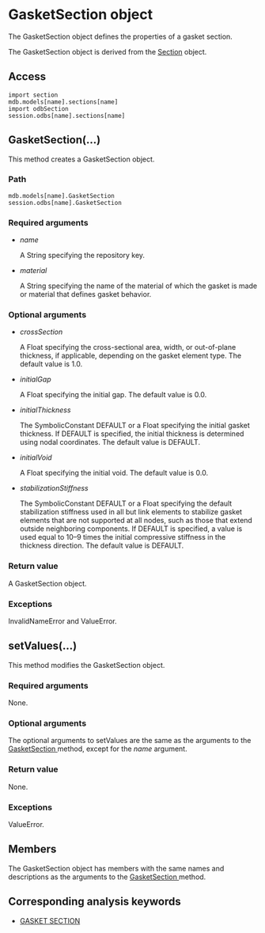 # GasketSection object

The GasketSection object defines the properties of a gasket section.

The GasketSection object is derived from the [Section](https://help.3ds.com/2022/english/DSSIMULIA_Established/SIMACAEKERRefMap/simaker-c-sectionpyc.htm?ContextScope=all) object.

## Access

```
import section
mdb.models[name].sections[name]
import odbSection
session.odbs[name].sections[name]
```

## GasketSection(...)



This method creates a GasketSection object.



### Path

```
mdb.models[name].GasketSection
session.odbs[name].GasketSection
```

### Required arguments

- *name*

  A String specifying the repository key.

- *material*

  A String specifying the name of the material of which the gasket is made or material that defines gasket behavior.

### Optional arguments

- *crossSection*

  A Float specifying the cross-sectional area, width, or out-of-plane thickness, if applicable, depending on the gasket element type. The default value is 1.0.

- *initialGap*

  A Float specifying the initial gap. The default value is 0.0.

- *initialThickness*

  The SymbolicConstant DEFAULT or a Float specifying the initial gasket thickness. If DEFAULT is specified, the initial thickness is determined using nodal coordinates. The default value is DEFAULT.

- *initialVoid*

  A Float specifying the initial void. The default value is 0.0.

- *stabilizationStiffness*

  The SymbolicConstant DEFAULT or a Float specifying the default stabilization stiffness used in all but link elements to stabilize gasket elements that are not supported at all nodes, such as those that extend outside neighboring components. If DEFAULT is specified, a value is used equal to 10–9 times the initial compressive stiffness in the thickness direction. The default value is DEFAULT.

### Return value

A GasketSection object.

### Exceptions

InvalidNameError and ValueError.



## setValues(...)



This method modifies the GasketSection object.



### Required arguments

None.

### Optional arguments

The optional arguments to setValues are the same as the arguments to the [GasketSection ](https://help.3ds.com/2022/English/DSSIMULIA_Established/SIMACAEKERRefMap/simaker-c-gasketsectionpyc.htm?ContextScope=all#simaker-gasketsectiongasketsectionpyc)method, except for the *name* argument.

### Return value

None.

### Exceptions

ValueError.



## Members

The GasketSection object has members with the same names and descriptions as the arguments to the [GasketSection ](https://help.3ds.com/2022/English/DSSIMULIA_Established/SIMACAEKERRefMap/simaker-c-gasketsectionpyc.htm?ContextScope=all#simaker-gasketsectiongasketsectionpyc)method.



## Corresponding analysis keywords

- [GASKET SECTION](https://help.3ds.com/2022/English/DSSIMULIA_Established/SIMACAEKEYRefMap/simakey-r-gasketsection.htm?ContextScope=all#simakey-r-gasketsection)